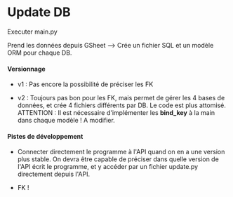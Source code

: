# Update DB

Executer main.py

Prend les données depuis GSheet --> Crée un fichier SQL et un modèle ORM pour chaque DB. 

#### Versionnage

- v1 : Pas encore la possibilité de préciser les FK

- v2 : Toujours pas bon pour les FK, mais permet de gérer les 4 bases de données, et crée 4 fichiers différents par DB. Le code est plus attomisé. ATTENTION : Il est nécessaire d'implémenter les __bind_key__ à la main dans chaque modèle ! A modifier. 


#### Pistes de développement

- Connecter directement le programme à l'API quand on en a une version plus stable. On devra être capable de préciser dans quelle version de l'API écrit le programme, et y accéder par un fichier update.py directement depuis l'API. 

- FK ! 
